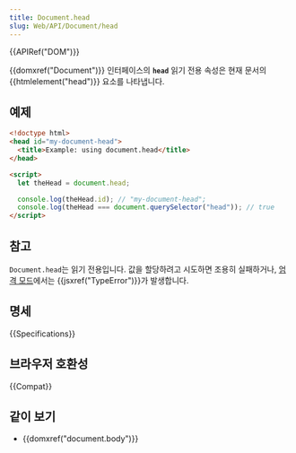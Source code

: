 ```yaml
---
title: Document.head
slug: Web/API/Document/head
---
```

{{APIRef("DOM")}}

{{domxref("Document")}} 인터페이스의 **`head`** 읽기 전용 속성은 현재 문서의 {{htmlelement("head")}} 요소를 나타냅니다.

## 예제

```html
<!doctype html>
<head id="my-document-head">
  <title>Example: using document.head</title>
</head>

<script>
  let theHead = document.head;

  console.log(theHead.id); // "my-document-head";
  console.log(theHead === document.querySelector("head")); // true
</script>
```

## 참고

`Document.head`는 읽기 전용입니다. 값을 할당하려고 시도하면 조용히 실패하거나, [엄격 모드](/ko/docs/Web/JavaScript/Reference/Strict_mode)에서는 {{jsxref("TypeError")}}가 발생합니다.

## 명세

{{Specifications}}

## 브라우저 호환성

{{Compat}}

## 같이 보기

- {{domxref("document.body")}}

